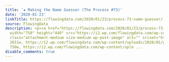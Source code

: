 ```yaml
---
title: '✚ Making the Name Guesser (The Process #73)'
date: '2020-01-23'
linkTitle: https://flowingdata.com/2020/01/23/process-73-name-guesser/
source: FlowingData
description: <p><a href="https://flowingdata.com/2020/01/23/process-73-name-guesser/"><img
  width="750" height="449" src="https://i2.wp.com/flowingdata.com/wp-content/uploads/2020/01/guess-your-name-featured-process.png?fit=750%2C449&amp;ssl=1"
  class="attachment-medium size-medium wp-post-image" alt="" srcset="https://i2.wp.com/flowingdata.com/wp-content/uploads/2020/01/guess-your-name-featured-process.png?w=2011&amp;ssl=1
  2011w, https://i2.wp.com/flowingdata.com/wp-content/uploads/2020/01/guess-your-name-featured-process.png?resize=750%2C449&amp;ssl=1
  750w, https://i2.wp.com/flowingdata.com/wp-content/uplo ...
disable_comments: true
---
```

<p><a href="https://flowingdata.com/2020/01/23/process-73-name-guesser/"><img width="750" height="449" src="https://i2.wp.com/flowingdata.com/wp-content/uploads/2020/01/guess-your-name-featured-process.png?fit=750%2C449&amp;ssl=1" class="attachment-medium size-medium wp-post-image" alt="" srcset="https://i2.wp.com/flowingdata.com/wp-content/uploads/2020/01/guess-your-name-featured-process.png?w=2011&amp;ssl=1 2011w, https://i2.wp.com/flowingdata.com/wp-content/uploads/2020/01/guess-your-name-featured-process.png?resize=750%2C449&amp;ssl=1 750w, https://i2.wp.com/flowingdata.com/wp-content/uplo ...